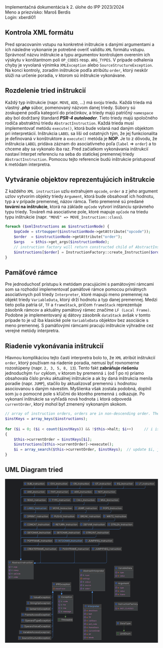 Implementačná dokumentácia k 2. úlohe do IPP 2023/2024 \
Meno a priezvisko: Maroš Berdis \
Login: xberdi01

## Kontrola XML formátu
Pred spracovaním vstupu na konkretné inštrukcie s danými argumentami a ich následne vykonanie je potrebné overiť validitu `XML` formátu vstupu. Správnosť názvu inštrukcie a typu argumentov kontrolujem overením ich výskytu v konštantnom poli `OP_CODES` resp. `ARG_TYPES`. V prípade odhalenia chyby je vyvolaná výnimka `XMLException` alebo `SourceStructureException`. Na konci kontroly, zoradím inštrukcie podľa atribútu `order`, ktorý neskôr slúži na určenie poradia, v ktorom sú inštrukcie vykonávane.

## Rozdelenie tried inštrukcií
Každý typ inštrukcie (napr. `MOVE`, `ADD`, ...) má svoju triedu. Každá trieda má vlastný ***.php*** súbor, pomenovaný názvom danej triedy. Súbory sú zoskupené podľa kategorií do priečinkov, a triedy majú patričný `namespace` aby bol dodržaný štandard ***PSR-4 autoloader***. Tieto triedy majú spoločného rodiča abstraktnú triedu `AbstractInstruction`. Každá trieda musí implementovať metódu `execute()`, ktorá bude volaná nad daným objektom pri interpretácií. Inštrukcia `LABEL` sa líši od ostatných tým, že jej funkcionalita je definovaná v konštruktore a `execute()` metóda je **NOP**. Je to z dôvodu, že inštrukcia `LABEL` pridáva záznam do asociatívneho poľa (`label` => `order`) a to chceme aby sa vykonalo iba raz. Pred začiatkom vykonávania inštrukcií nastaví Interpet referenciu na seba do statickej premennej triedy `AbstractInstruction`. Pomocou tejto referencie budú inštrukcie pristupovať k metódam interpretra. 

## Vytváranie objektov reprezentujúcich inštrukcie
Z každého `XML instruction` uzlu extrahujem `opcode`, `order` a z jeho argument uzlov vytvorím objekty triedy `Argument`, ktorá bude obsahovať ich hodnotu, typ a v prípade premennej, názov rámca. Tieto premenné sú predané **továrni na inštrukcie**, ktorá na základe `opCode` vytvorí inštanciu správneho typu triedy. Továreň má asociatívne pole, ktoré mapuje `opCode` na triedu typu inštrukcie (napr. `"MOVE" => MOVE_Instruction::class`).
```php 
foreach ($xmlInstructions as $instructionNode) {
    $opCode = strtoupper($instructionNode->getAttribute("opcode"));
    $order  = $instructionNode->getAttribute("order");
    $args   = $this->get_args($instructionNode);
    // instruction factory will return constructed child of AbstractInstruction based on the opCode given.
    $instructions[$order] = InstructionFactory::create_Instruction($order, $opCode, $args);
}
```


## Pamäťové rámce
Pre jednoduchosť prístupu k metódam pracujúcimi s pamätovými rámcami som sa rozhodol implementovať pamäťové rámce pomocou privátnych asociatívnych polí triedy `Interpreter`, ktoré mapujú meno premennej na objekt triedy `VariableData`, ktorý drží hodnotu a typ danej premennej. Medzi tieto polia patria `GF`, `TF` a `frameStack`, pričom `frameStack` reprezentuje zásobník rámcov a aktuálny pamätový rámec značíme `LF (Local Frame)`. Podobne je implementovaný aj dátovy zásobník `dataStack` avšak v tomto prípade to je už iba klasické pole `VariableData` objektov bez asociácie s meno premennej. S pamäťovými rámcami pracujú inštrukcie výhradne cez verejné metódy interpretra.  

## Riadenie vykonávania inštrukcií
Hlavnou komplikáciou tejto časti interpretra bolo to, že `XML` atribút inštrukcií `order`, ktorý používam na riadenie poradia, nemusí byť rovnomerne rozostúpeny (napr. `2, 3, 5, 8, 13`). Tento fakt **zabráňuje riešeniu** jednoduchým `for` cyklom, v ktorom by premenná `i` (od 1 po n) priamo obsahovala číslo prvku aktuálnej inštrukcie a ak by daná inštrukcia menila poradie (napr. `JUMP`), stačilo by aktualizovať premennú `i` hodnotou asociovanou s daným návestím. Myšlienka však zostala podobná, doplnil som ju o pomocné pole s kľúčmi do ktorého premenná `i` odkazuje. Po vykonaní inštrukcie sa vyhľadá nová hodnota `i` ktorá odpovedá `currentOrder`, ktorý mohol byť zmenený vykonaným skokom.


```php
// array of instruction orders, orders are in non-descending order. They dont have to be evenly spaced!
$instKeys = array_keys($instructions);

for ($i = 0; ($i < count($instKeys)) && !$this->halt; $i++)     // i is used for getting correct order
{ 
    $this->currentOrder = $instKeys[$i];
    $instructions[$this->currentOrder]->execute();
    $i = array_search($this->currentOrder, $instKeys);  // update $i, jump could change $currentOrder
}
```

## UML Diagram tried
![UML diagram interpretra](uml.png)